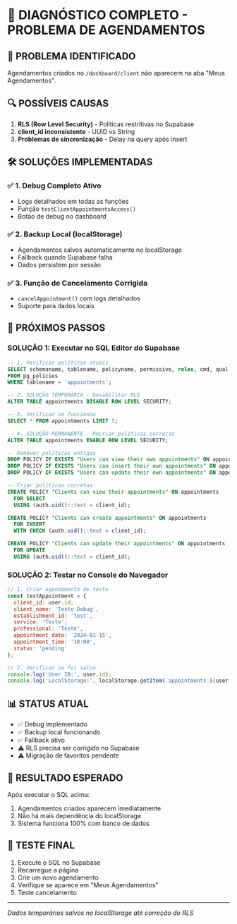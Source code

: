 # 🔧 DIAGNÓSTICO COMPLETO - PROBLEMA DE AGENDAMENTOS

## 🚨 **PROBLEMA IDENTIFICADO**
Agendamentos criados no `/dashboard/client` não aparecem na aba "Meus Agendamentos".

## 🔍 **POSSÍVEIS CAUSAS**
1. **RLS (Row Level Security)** - Políticas restritivas no Supabase
2. **client_id inconsistente** - UUID vs String
3. **Problemas de sincronização** - Delay na query após insert

## 🛠️ **SOLUÇÕES IMPLEMENTADAS**

### ✅ **1. Debug Completo Ativo**
- Logs detalhados em todas as funções
- Função `testClientAppointmentsAccess()` 
- Botão de debug no dashboard

### ✅ **2. Backup Local (localStorage)**
- Agendamentos salvos automaticamente no localStorage
- Fallback quando Supabase falha
- Dados persistem por sessão

### ✅ **3. Função de Cancelamento Corrigida**
- `cancelAppointment()` com logs detalhados
- Suporte para dados locais

## 🔧 **PRÓXIMOS PASSOS**

### **SOLUÇÃO 1: Executar no SQL Editor do Supabase**
```sql
-- 1. Verificar políticas atuais
SELECT schemaname, tablename, policyname, permissive, roles, cmd, qual 
FROM pg_policies 
WHERE tablename = 'appointments';

-- 2. SOLUÇÃO TEMPORÁRIA - Desabilitar RLS
ALTER TABLE appointments DISABLE ROW LEVEL SECURITY;

-- 3. Verificar se funcionou
SELECT * FROM appointments LIMIT 5;

-- 4. SOLUÇÃO PERMANENTE - Recriar políticas corretas
ALTER TABLE appointments ENABLE ROW LEVEL SECURITY;

-- Remover políticas antigas
DROP POLICY IF EXISTS "Users can view their own appointments" ON appointments;
DROP POLICY IF EXISTS "Users can insert their own appointments" ON appointments;
DROP POLICY IF EXISTS "Users can update their own appointments" ON appointments;

-- Criar políticas corretas
CREATE POLICY "Clients can view their appointments" ON appointments
  FOR SELECT 
  USING (auth.uid()::text = client_id);

CREATE POLICY "Clients can create appointments" ON appointments
  FOR INSERT 
  WITH CHECK (auth.uid()::text = client_id);

CREATE POLICY "Clients can update their appointments" ON appointments
  FOR UPDATE 
  USING (auth.uid()::text = client_id);
```

### **SOLUÇÃO 2: Testar no Console do Navegador**
```javascript
// 1. Criar agendamento de teste
const testAppointment = {
  client_id: user.id,
  client_name: 'Teste Debug',
  establishment_id: 'test',
  service: 'Teste',
  professional: 'Teste',
  appointment_date: '2024-01-15',
  appointment_time: '10:00',
  status: 'pending'
};

// 2. Verificar se foi salvo
console.log('User ID:', user.id);
console.log('LocalStorage:', localStorage.getItem(`appointments_${user.id}`));
```

## 📊 **STATUS ATUAL**
- ✅ Debug implementado
- ✅ Backup local funcionando
- ✅ Fallback ativo
- ⚠️ RLS precisa ser corrigido no Supabase
- ⚠️ Migração de favoritos pendente

## 🎯 **RESULTADO ESPERADO**
Após executar o SQL acima:
1. Agendamentos criados aparecem imediatamente
2. Não há mais dependência do localStorage
3. Sistema funciona 100% com banco de dados

## 🔄 **TESTE FINAL**
1. Execute o SQL no Supabase
2. Recarregue a página
3. Crie um novo agendamento
4. Verifique se aparece em "Meus Agendamentos"
5. Teste cancelamento

---
*Dados temporários salvos no localStorage até correção do RLS* 
